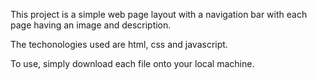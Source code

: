 This project is a simple web page layout with a navigation bar with each page having an image and description.

The techonologies used are html, css and javascript.

To use, simply download each file onto your local machine.
